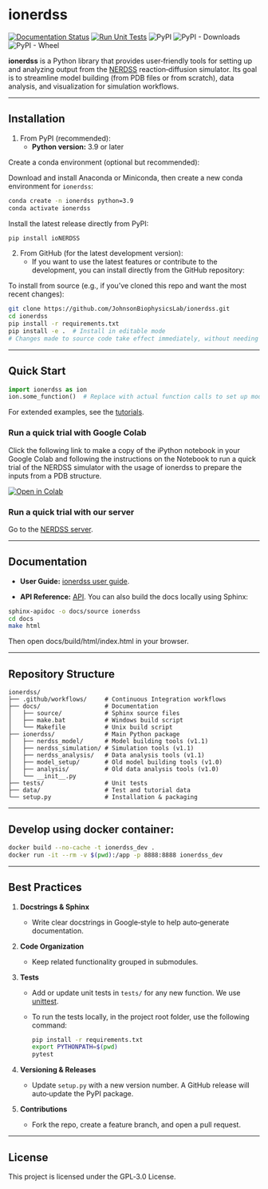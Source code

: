# ionerdss
[![Documentation Status](https://readthedocs.org/projects/ionerdss/badge/?version=latest)](https://ionerdss.readthedocs.io/en/latest/?badge=latest)
[![Run Unit Tests](https://github.com/JohnsonBiophysicsLab/ionerdss/actions/workflows/unittest.yml/badge.svg?branch=main&event=push)](https://github.com/JohnsonBiophysicsLab/ionerdss/actions/workflows/unittest.yml)
![PyPI](https://img.shields.io/pypi/v/ioNERDSS.svg)
![PyPI - Downloads](https://img.shields.io/pypi/dm/ioNERDSS.svg)
![PyPI - Wheel](https://img.shields.io/pypi/wheel/ioNERDSS.svg)

**ionerdss** is a Python library that provides user‐friendly tools for setting up and analyzing output from the [NERDSS](https://github.com/JohnsonBiophysicsLab/NERDSS) reaction‐diffusion simulator. Its goal is to streamline model building (from PDB files or from scratch), data analysis, and visualization for simulation workflows.

---

## Installation

1. From PyPI (recommended):
   - **Python version:** 3.9 or later

Create a conda environment (optional but recommended):

Download and install Anaconda or Miniconda, then create a new conda environment for `ionerdss`:

```bash
conda create -n ionerdss python=3.9
conda activate ionerdss
```

Install the latest release directly from PyPI:

```bash
pip install ioNERDSS
```

2. From GitHub (for the latest development version):
   - If you want to use the latest features or contribute to the development, you can install directly from the GitHub repository:

To install from source (e.g., if you’ve cloned this repo and want the most recent changes):

```bash
git clone https://github.com/JohnsonBiophysicsLab/ionerdss.git
cd ionerdss
pip install -r requirements.txt
pip install -e .  # Install in editable mode
# Changes made to source code take effect immediately, without needing to reinstall
```

---

## Quick Start

```python
import ionerdss as ion
ion.some_function()  # Replace with actual function calls to set up model and analyze results
```

For extended examples, see the [tutorials](https://ionerdss.readthedocs.io/en/latest/ionerdss_tutorials.html).

### Run a quick trial with Google Colab

Click the following link to make a copy of the iPython notebook in your Google Colab and following the instructions on the Notebook to run a quick trial of the NERDSS simulator with the usage of ionerdss to prepare the inputs from a PDB structure.

[![Open in Colab](https://colab.research.google.com/assets/colab-badge.svg)](https://colab.research.google.com/github/JohnsonBiophysicsLab/ionerdss/blob/main/docs/Run_NERDSS_colab.ipynb?copy=true)

### Run a quick trial with our server

Go to the [NERDSS server](http://18.188.233.206:5000/).

---

## Documentation
- **User Guide:** [ionerdss user guide](https://ionerdss.readthedocs.io/en/latest/ionerdss_documentation_v1_1.html).

- **API Reference:** [API](https://ionerdss.readthedocs.io/en/latest/ionerdss.html). You can also build the docs locally using Sphinx:
```bash
sphinx-apidoc -o docs/source ionerdss
cd docs
make html
```
Then open docs/build/html/index.html in your browser.

---

## Repository Structure
```
ionerdss/
├── .github/workflows/     # Continuous Integration workflows
├── docs/                  # Documentation
│   ├── source/            # Sphinx source files
│   ├── make.bat           # Windows build script
│   └── Makefile           # Unix build script
├── ionerdss/              # Main Python package
│   ├── nerdss_model/      # Model building tools (v1.1)
│   ├── nerdss_simulation/ # Simulation tools (v1.1)
│   ├── nerdss_analysis/   # Data analysis tools (v1.1)
│   ├── model_setup/       # Old model building tools (v1.0)
│   ├── analysis/          # Old data analysis tools (v1.0)
│   └── __init__.py 
├── tests/                 # Unit tests
├── data/                  # Test and tutorial data
└── setup.py               # Installation & packaging
```

---

## Develop using docker container:  
```bash
docker build --no-cache -t ionerdss_dev . 
docker run -it --rm -v $(pwd):/app -p 8888:8888 ionerdss_dev
```

---

## Best Practices

1. **Docstrings & Sphinx**  
   - Write clear docstrings in Google‐style to help auto‐generate documentation.

2. **Code Organization**  
   - Keep related functionality grouped in submodules.

3. **Tests**  
   - Add or update unit tests in `tests/` for any new function. We use [unittest](https://docs.python.org/3/library/unittest.html).

   - To run the tests locally, in the project root folder, use the following command:
     ```bash
     pip install -r requirements.txt
     export PYTHONPATH=$(pwd)
     pytest
     ```

4. **Versioning & Releases**  
   - Update `setup.py` with a new version number. A GitHub release will auto‐update the PyPI package.

5. **Contributions**  
   - Fork the repo, create a feature branch, and open a pull request.

---

## License
This project is licensed under the GPL‐3.0 License.
